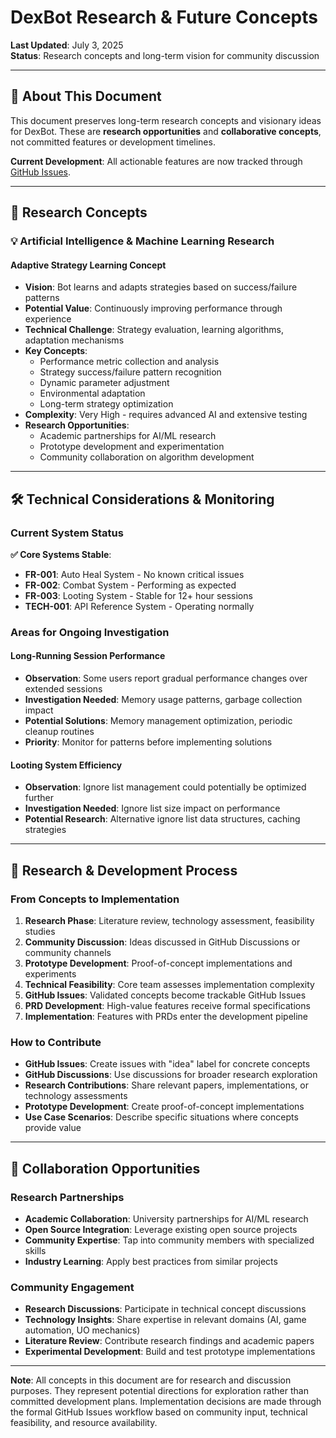 # DexBot Research & Future Concepts

**Last Updated**: July 3, 2025  
**Status**: Research concepts and long-term vision for community discussion

---

## 📖 About This Document

This document preserves long-term research concepts and visionary ideas for DexBot. These are **research opportunities** and **collaborative concepts**, not committed features or development timelines. 

**Current Development**: All actionable features are now tracked through [GitHub Issues](https://github.com/avargo79/DexBot/issues).

---

## 🔮 Research Concepts

### 💡 Artificial Intelligence & Machine Learning Research

#### Adaptive Strategy Learning Concept
- **Vision**: Bot learns and adapts strategies based on success/failure patterns
- **Potential Value**: Continuously improving performance through experience
- **Technical Challenge**: Strategy evaluation, learning algorithms, adaptation mechanisms
- **Key Concepts**:
  - Performance metric collection and analysis
  - Strategy success/failure pattern recognition
  - Dynamic parameter adjustment
  - Environmental adaptation
  - Long-term strategy optimization
- **Complexity**: Very High - requires advanced AI and extensive testing
- **Research Opportunities**: 
  - Academic partnerships for AI/ML research
  - Prototype development and experimentation
  - Community collaboration on algorithm development

---

## 🛠️ Technical Considerations & Monitoring

### Current System Status

**✅ Core Systems Stable**:
- **FR-001**: Auto Heal System - No known critical issues
- **FR-002**: Combat System - Performing as expected  
- **FR-003**: Looting System - Stable for 12+ hour sessions
- **TECH-001**: API Reference System - Operating normally

### Areas for Ongoing Investigation

#### Long-Running Session Performance
- **Observation**: Some users report gradual performance changes over extended sessions
- **Investigation Needed**: Memory usage patterns, garbage collection impact
- **Potential Solutions**: Memory management optimization, periodic cleanup routines
- **Priority**: Monitor for patterns before implementing solutions

#### Looting System Efficiency  
- **Observation**: Ignore list management could potentially be optimized further
- **Investigation Needed**: Ignore list size impact on performance
- **Potential Research**: Alternative ignore list data structures, caching strategies

---

## 🎯 Research & Development Process

### From Concepts to Implementation

1. **Research Phase**: Literature review, technology assessment, feasibility studies
2. **Community Discussion**: Ideas discussed in GitHub Discussions or community channels
3. **Prototype Development**: Proof-of-concept implementations and experiments
4. **Technical Feasibility**: Core team assesses implementation complexity
5. **GitHub Issues**: Validated concepts become trackable GitHub Issues
6. **PRD Development**: High-value features receive formal specifications
7. **Implementation**: Features with PRDs enter the development pipeline

### How to Contribute

- **GitHub Issues**: Create issues with "idea" label for concrete concepts
- **GitHub Discussions**: Use discussions for broader research exploration
- **Research Contributions**: Share relevant papers, implementations, or technology assessments
- **Prototype Development**: Create proof-of-concept implementations
- **Use Case Scenarios**: Describe specific situations where concepts provide value

---

## 🤝 Collaboration Opportunities

### Research Partnerships
- **Academic Collaboration**: University partnerships for AI/ML research
- **Open Source Integration**: Leverage existing open source projects
- **Community Expertise**: Tap into community members with specialized skills
- **Industry Learning**: Apply best practices from similar projects

### Community Engagement
- **Research Discussions**: Participate in technical concept discussions
- **Technology Insights**: Share expertise in relevant domains (AI, game automation, UO mechanics)
- **Literature Review**: Contribute research findings and academic papers
- **Experimental Development**: Build and test prototype implementations

---

**Note**: All concepts in this document are for research and discussion purposes. They represent potential directions for exploration rather than committed development plans. Implementation decisions are made through the formal GitHub Issues workflow based on community input, technical feasibility, and resource availability.
